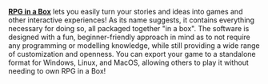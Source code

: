 [**RPG in a Box**](https://www.rpginabox.com/) lets you easily turn your stories and ideas into games and other interactive experiences! As its name suggests, it contains everything necessary for doing so, all packaged together "in a box". The software is designed with a fun, beginner-friendly approach in mind as to not require any programming or modelling knowledge, while still providing a wide range of customization and openness. You can export your game to a standalone format for Windows, Linux, and MacOS, allowing others to play it without needing to own RPG in a Box!
